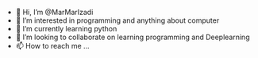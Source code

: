 - 👋 Hi, I’m @MarMarIzadi
- 👀 I’m interested in programming and anything about computer
- 🌱 I’m currently learning python
- 💞️ I’m looking to collaborate on learning programming and Deeplearning
- 📫 How to reach me ...

<!---
MaIzadi/MaIzadi is a ✨ special ✨ repository because its `README.md` (this file) appears on your GitHub profile.
You can click the Preview link to take a look at your changes.
--->
